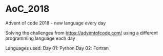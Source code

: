 # AoC_2018
Advent of code 2018 - new language every day

Solving the challenges from https://adventofcode.com/ using a different
programming language each day

Languages used:
Day 01: Python
Day 02: Fortran
